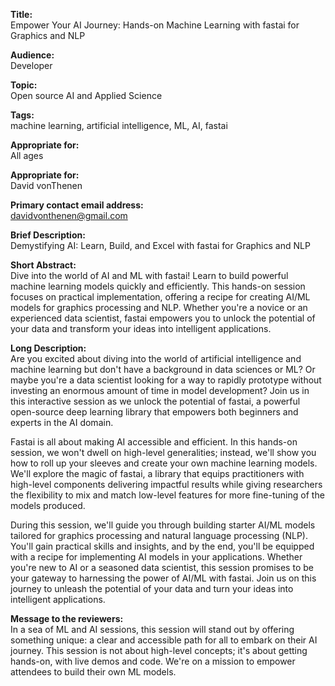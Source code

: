 **Title:**  
Empower Your AI Journey: Hands-on Machine Learning with fastai for Graphics and NLP

**Audience:**  
Developer

**Topic:**  
Open source AI and Applied Science

**Tags:**  
machine learning, artificial intelligence, ML, AI, fastai

**Appropriate for:**  
All ages

**Appropriate for:**  
David vonThenen

**Primary contact email address:**  
davidvonthenen@gmail.com

**Brief Description:**  
Demystifying AI: Learn, Build, and Excel with fastai for Graphics and NLP

**Short Abstract:**  
Dive into the world of AI and ML with fastai! Learn to build powerful machine learning models quickly and efficiently. This hands-on session focuses on practical implementation, offering a recipe for creating AI/ML models for graphics processing and NLP. Whether you're a novice or an experienced data scientist, fastai empowers you to unlock the potential of your data and transform your ideas into intelligent applications.

**Long Description:**  
Are you excited about diving into the world of artificial intelligence and machine learning but don't have a background in data sciences or ML? Or maybe you're a data scientist looking for a way to rapidly prototype without investing an enormous amount of time in model development? Join us in this interactive session as we unlock the potential of fastai, a powerful open-source deep learning library that empowers both beginners and experts in the AI domain.

Fastai is all about making AI accessible and efficient. In this hands-on session, we won't dwell on high-level generalities; instead, we'll show you how to roll up your sleeves and create your own machine learning models. We'll explore the magic of fastai, a library that equips practitioners with high-level components delivering impactful results while giving researchers the flexibility to mix and match low-level features for more fine-tuning of the models produced.

During this session, we'll guide you through building starter AI/ML models tailored for graphics processing and natural language processing (NLP). You'll gain practical skills and insights, and by the end, you'll be equipped with a recipe for implementing AI models in your applications. Whether you're new to AI or a seasoned data scientist, this session promises to be your gateway to harnessing the power of AI/ML with fastai. Join us on this journey to unleash the potential of your data and turn your ideas into intelligent applications.

**Message to the reviewers:**  
In a sea of ML and AI sessions, this session will stand out by offering something unique: a clear and accessible path for all to embark on their AI journey. This session is not about high-level concepts; it's about getting hands-on, with live demos and code. We're on a mission to empower attendees to build their own ML models.